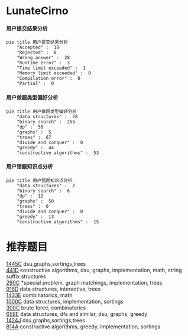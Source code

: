 # LunateCirno

<!-- tabs:start -->



#### **用户提交结果分析**

```mermaid
pie title 用户提交结果分析
    "Accepted" :  18
    "Rejected" :  0
    "Wrong answer" :  28
    "Runtime error" :  3
    "Time limit exceeded" :  1
    "Memory limit exceeded" :  0
    "Compilation error" :  0
    "Partial" :  0
```

#### **用户做题类型偏好分析**

```mermaid
pie title 用户做题类型偏好分析
    "data structures" :  78
    "binary search" :  255
    "dp" :  56
    "graphs" :  5
    "trees" :  67
    "divide and conquer" :  0
    "greedy" :  44
    "constructive algorithms" :  53
```
#### **用户错题知识点分析**

```mermaid
pie title 用户错题知识点分析
    "data structures" :  2
    "binary search" :  6
    "dp" :  12
    "graphs" :  50
    "trees" :  0
    "divide and conquer" :  0
    "greedy" :  13
    "constructive algorithms" :  15
```



<!-- tabs:end -->
# 推荐题目
[1445C](https://codeforces.com/contest/1445/problem/C)		dsu,graphs,sortings,trees		  
[441D](https://codeforces.com/contest/441/problem/D)		constructive algorithms,
                        dsu,
                        graphs,
                        implementation,
                        math,
                        string suffix structures		  
[290C](https://codeforces.com/contest/290/problem/C)		*special problem,
                        graph matchings,
                        implementation,
                        trees		  
[916D](https://codeforces.com/contest/916/problem/D)		data structures,
                        interactive,
                        trees		  
[1433E](https://codeforces.com/contest/1433/problem/E)		combinatorics,
                        math		  
[1000C](https://codeforces.com/contest/1000/problem/C)		data structures,
                        implementation,
                        sortings		  
[300C](https://codeforces.com/contest/300/problem/C)		brute force,
                        combinatorics		  
[659E](https://codeforces.com/contest/659/problem/E)		data structures,
                        dfs and similar,
                        dsu,
                        graphs,
                        greedy		  
[1424J](https://codeforces.com/contest/1424/problem/J)		dsu,graphs,sortings,trees		  
[814A](https://codeforces.com/contest/814/problem/A)		constructive algorithms,
                        greedy,
                        implementation,
                        sortings		  

